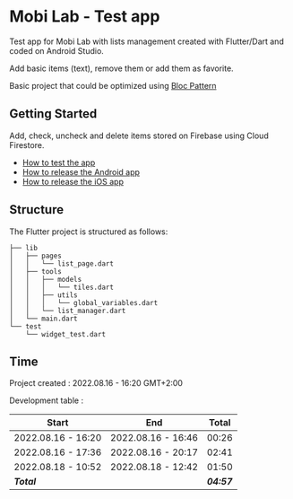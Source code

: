 # Mobi Lab - Test app

Test app for Mobi Lab with lists management created with Flutter/Dart and coded on Android Studio.

Add basic items (text), remove them or add them as favorite.

Basic project that could be optimized using [Bloc Pattern](https://pub.dev/packages/flutter_bloc)

## Getting Started

Add, check, uncheck and delete items stored on Firebase using Cloud Firestore.

- [How to test the app](https://docs.flutter.dev/deployment/android)
- [How to release the Android app](https://docs.flutter.dev/deployment/android)
- [How to release the iOS app](https://docs.flutter.dev/deployment/ios)

## Structure

The Flutter project is structured as follows:

```
├── lib
│   ├── pages
│   │   └── list_page.dart
│   ├── tools
│   │   ├── models
│   │   │   └── tiles.dart
│   │   ├── utils
│   │   │   └── global_variables.dart
│   │   └── list_manager.dart
│   └── main.dart
└── test
    └── widget_test.dart
```


## Time

Project created : 2022.08.16 - 16:20 GMT+2:00

Development table :

Start | End | Total
--- | --- | ---
2022.08.16 - 16:20 | 2022.08.16 - 16:46 | 00:26 |
2022.08.16 - 17:36 | 2022.08.16 - 20:17 | 02:41 |
2022.08.18 - 10:52 | 2022.08.18 - 12:42 | 01:50 |
***Total*** |  | ***04:57***